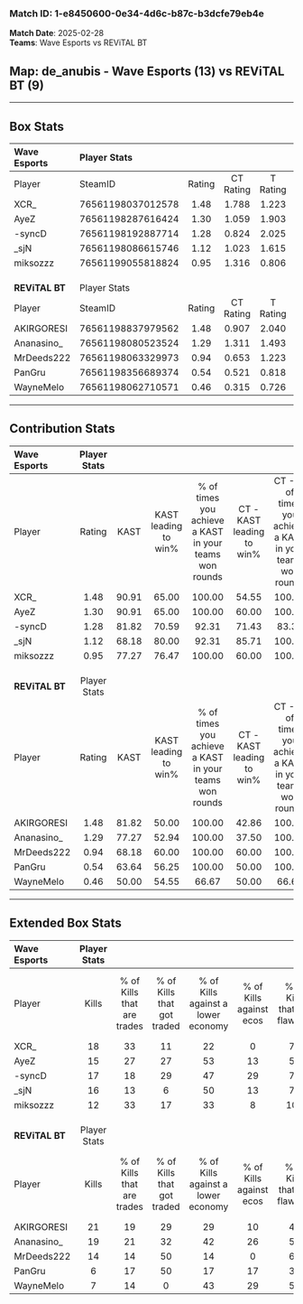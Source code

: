 ### Match ID: 1-e8450600-0e34-4d6c-b87c-b3dcfe79eb4e  
**Match Date**: 2025-02-28  
**Teams**: Wave Esports vs REViTAL BT  

## **Map**: de_anubis - Wave Esports (13) vs REViTAL BT (9)  
---  

## Box Stats  

| **Wave Esports** | Player Stats      |        |           |          |       |       |       |         |        |      |     |
| :- | :- | :-: | :-: | :-: | :-: | :-: | :-: | :-: | :-: | :-: | :-: |
| Player           | SteamID           | Rating | CT Rating | T Rating | KAST  |  ADR  | Kills | Assists | Deaths | K/D  | HS% |
| XCR_             | 76561198037012578 |  1.48  |   1.788   |  1.223   | 90.91 | 79.6  |  18   |    3    |   9    | 2.00 | 55  |
| AyeZ             | 76561198287616424 |  1.30  |   1.059   |  1.903   | 90.91 | 85.1  |  15   |   11    |   14   | 1.07 | 53  |
| -syncD           | 76561198192887714 |  1.28  |   0.824   |  2.025   | 81.82 | 101.6 |  17   |    9    |   17   | 1.00 | 52  |
| _sjN             | 76561198086615746 |  1.12  |   1.023   |  1.615   | 68.18 | 76.1  |  16   |    6    |   14   | 1.14 | 43  |
| miksozzz         | 76561199055818824 |  0.95  |   1.316   |  0.806   | 77.27 | 55.8  |  12   |    4    |   14   | 0.86 | 41  |
|                  |                   |        |           |          |       |       |       |         |        |      |     |
|                  |                   |        |           |          |       |       |       |         |        |      |     |
|                  |                   |        |           |          |       |       |       |         |        |      |     |
| **REViTAL BT**   | Player Stats      |        |           |          |       |       |       |         |        |      |     |
| Player           | SteamID           | Rating | CT Rating | T Rating | KAST  |  ADR  | Kills | Assists | Deaths | K/D  | HS% |
| AKIRGORESI       | 76561198837979562 |  1.48  |   0.907   |  2.040   | 81.82 | 110.4 |  21   |    6    |   16   | 1.31 | 66  |
| Ananasino_       | 76561198080523524 |  1.29  |   1.311   |  1.493   | 77.27 | 92.4  |  19   |    2    |   16   | 1.19 | 63  |
| MrDeeds222       | 76561198063329973 |  0.94  |   0.653   |  1.223   | 68.18 | 60.0  |  14   |    0    |   15   | 0.93 | 28  |
| PanGru           | 76561198356689374 |  0.54  |   0.521   |  0.818   | 63.64 | 39.7  |   6   |    4    |   15   | 0.40 | 16  |
| WayneMelo        | 76561198062710571 |  0.46  |   0.315   |  0.726   | 50.00 | 46.2  |   7   |    5    |   17   | 0.41 | 57  |
---  

## Contribution Stats  

| **Wave Esports** | Player Stats |       |                      |                                                        |                           |                                                             |                          |                                                            |
| :- | :-: | :-: | :-: | :-: | :-: | :-: | :-: | :-: |
| Player           |    Rating    | KAST  | KAST leading to win% | % of times you achieve a KAST in your teams won rounds | CT - KAST leading to win% | CT - % of times you achieve a KAST in your teams won rounds | T - KAST leading to win% | T - % of times you achieve a KAST in your teams won rounds |
| XCR_             |     1.48     | 90.91 |        65.00         |                         100.00                         |           54.55           |                           100.00                            |          77.78           |                           100.00                           |
| AyeZ             |     1.30     | 90.91 |        65.00         |                         100.00                         |           60.00           |                           100.00                            |          70.00           |                           100.00                           |
| -syncD           |     1.28     | 81.82 |        70.59         |                         92.31                          |           71.43           |                            83.33                            |          70.00           |                           100.00                           |
| _sjN             |     1.12     | 68.18 |        80.00         |                         92.31                          |           85.71           |                           100.00                            |          75.00           |                           85.71                            |
| miksozzz         |     0.95     | 77.27 |        76.47         |                         100.00                         |           60.00           |                           100.00                            |          100.00          |                           100.00                           |
|                  |              |       |                      |                                                        |                           |                                                             |                          |                                                            |
|                  |              |       |                      |                                                        |                           |                                                             |                          |                                                            |
|                  |              |       |                      |                                                        |                           |                                                             |                          |                                                            |
| **REViTAL BT**   | Player Stats |       |                      |                                                        |                           |                                                             |                          |                                                            |
| Player           |    Rating    | KAST  | KAST leading to win% | % of times you achieve a KAST in your teams won rounds | CT - KAST leading to win% | CT - % of times you achieve a KAST in your teams won rounds | T - KAST leading to win% | T - % of times you achieve a KAST in your teams won rounds |
| AKIRGORESI       |     1.48     | 81.82 |        50.00         |                         100.00                         |           42.86           |                           100.00                            |          54.55           |                           100.00                           |
| Ananasino_       |     1.29     | 77.27 |        52.94         |                         100.00                         |           37.50           |                           100.00                            |          66.67           |                           100.00                           |
| MrDeeds222       |     0.94     | 68.18 |        60.00         |                         100.00                         |           60.00           |                           100.00                            |          60.00           |                           100.00                           |
| PanGru           |     0.54     | 63.64 |        56.25         |                         100.00                         |           50.00           |                           100.00                            |          60.00           |                           100.00                           |
| WayneMelo        |     0.46     | 50.00 |        54.55         |                         66.67                          |           50.00           |                            66.67                            |          57.14           |                           66.67                            |
---  

## Extended Box Stats  

| **Wave Esports** | Player Stats |                            |                            |                                    |                         |                              |                                 |        |                             |                                     |                          |                               |                            |
| :- | :-: | :-: | :-: | :-: | :-: | :-: | :-: | :-: | :-: | :-: | :-: | :-: | :-: |
| Player           |    Kills     | % of Kills that are trades | % of Kills that got traded | % of Kills against a lower economy | % of Kills against ecos | % of Kills that are flawless | % of Kills that are close duels | Deaths | % of Deaths that get traded | % of Deaths against a lower economy | % of Deaths against ecos | % of Deaths that are flawless | % of Deaths that are close |
| XCR_             |      18      |             33             |             11             |                 22                 |            0            |              72              |                6                |   9    |             22              |                 11                  |            0             |              67               |             11             |
| AyeZ             |      15      |             27             |             27             |                 53                 |           13            |              53              |                7                |   14   |             43              |                 14                  |            0             |              57               |             21             |
| -syncD           |      17      |             18             |             29             |                 47                 |           29            |              71              |                6                |   17   |             29              |                 24                  |            6             |              29               |             18             |
| _sjN             |      16      |             13             |             6              |                 50                 |           13            |              75              |                6                |   14   |             50              |                 14                  |            0             |              71               |             0              |
| miksozzz         |      12      |             33             |             17             |                 33                 |            8            |             100              |                0                |   14   |             14              |                 21                  |            0             |              57               |             14             |
|                  |              |                            |                            |                                    |                         |                              |                                 |        |                             |                                     |                          |                               |                            |
|                  |              |                            |                            |                                    |                         |                              |                                 |        |                             |                                     |                          |                               |                            |
|                  |              |                            |                            |                                    |                         |                              |                                 |        |                             |                                     |                          |                               |                            |
| **REViTAL BT**   | Player Stats |                            |                            |                                    |                         |                              |                                 |        |                             |                                     |                          |                               |                            |
| Player           |    Kills     | % of Kills that are trades | % of Kills that got traded | % of Kills against a lower economy | % of Kills against ecos | % of Kills that are flawless | % of Kills that are close duels | Deaths | % of Deaths that get traded | % of Deaths against a lower economy | % of Deaths against ecos | % of Deaths that are flawless | % of Deaths that are close |
| AKIRGORESI       |      21      |             19             |             29             |                 29                 |           10            |              48              |               14                |   16   |             13              |                 13                  |            0             |              75               |             6              |
| Ananasino_       |      19      |             21             |             32             |                 42                 |           26            |              58              |                0                |   16   |             31              |                 13                  |            0             |              81               |             0              |
| MrDeeds222       |      14      |             14             |             50             |                 14                 |            0            |              64              |               14                |   15   |              7              |                  7                  |            0             |              73               |             7              |
| PanGru           |      6       |             17             |             50             |                 17                 |           17            |              33              |               33                |   15   |             20              |                 20                  |            7             |              67               |             7              |
| WayneMelo        |      7       |             14             |             0              |                 43                 |           29            |              57              |               29                |   17   |             18              |                 12                  |            0             |              59               |             6              |
